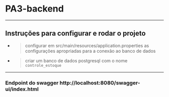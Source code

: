 # PA3-backend
___
## Instruções para configurar e rodar o projeto
* > configurar em src/main/resources/application.properties as configurações apropriadas para a conexão ao banco de dados

* > criar um banco de dados postgresql com o nome ``` controle_estoque```
___
### Endpoint do swagger http://localhost:8080/swagger-ui/index.html